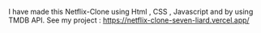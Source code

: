 I have made this Netflix-Clone using Html , CSS , Javascript and by using TMDB API. 
See my project : https://netflix-clone-seven-liard.vercel.app/
